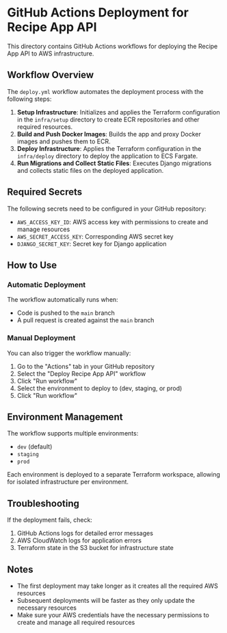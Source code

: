 # GitHub Actions Deployment for Recipe App API

This directory contains GitHub Actions workflows for deploying the Recipe App API to AWS infrastructure.

## Workflow Overview

The `deploy.yml` workflow automates the deployment process with the following steps:

1. **Setup Infrastructure**: Initializes and applies the Terraform configuration in the `infra/setup` directory to create ECR repositories and other required resources.
2. **Build and Push Docker Images**: Builds the app and proxy Docker images and pushes them to ECR.
3. **Deploy Infrastructure**: Applies the Terraform configuration in the `infra/deploy` directory to deploy the application to ECS Fargate.
4. **Run Migrations and Collect Static Files**: Executes Django migrations and collects static files on the deployed application.

## Required Secrets

The following secrets need to be configured in your GitHub repository:

- `AWS_ACCESS_KEY_ID`: AWS access key with permissions to create and manage resources
- `AWS_SECRET_ACCESS_KEY`: Corresponding AWS secret key
- `DJANGO_SECRET_KEY`: Secret key for Django application

## How to Use

### Automatic Deployment

The workflow automatically runs when:
- Code is pushed to the `main` branch
- A pull request is created against the `main` branch

### Manual Deployment

You can also trigger the workflow manually:

1. Go to the "Actions" tab in your GitHub repository
2. Select the "Deploy Recipe App API" workflow
3. Click "Run workflow"
4. Select the environment to deploy to (dev, staging, or prod)
5. Click "Run workflow"

## Environment Management

The workflow supports multiple environments:
- `dev` (default)
- `staging`
- `prod`

Each environment is deployed to a separate Terraform workspace, allowing for isolated infrastructure per environment.

## Troubleshooting

If the deployment fails, check:

1. GitHub Actions logs for detailed error messages
2. AWS CloudWatch logs for application errors
3. Terraform state in the S3 bucket for infrastructure state

## Notes

- The first deployment may take longer as it creates all the required AWS resources
- Subsequent deployments will be faster as they only update the necessary resources
- Make sure your AWS credentials have the necessary permissions to create and manage all required resources
